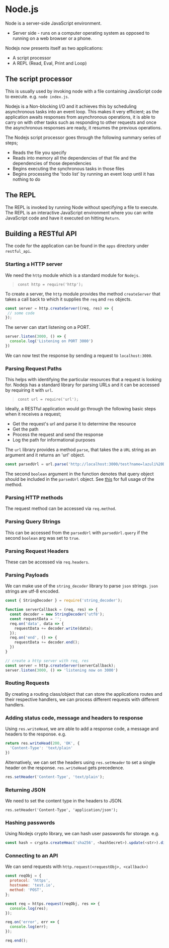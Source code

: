 # Node.js
Node is a server-side JavaScript environment.

- Server side - runs on a computer operating system as opposed to running on a web browser or a phone.

Nodejs now presents itself as two applications:
 - A script processor
 - A REPL (Read, Eval, Print and Loop)

## The script processor
This is usually used by invoking node with a file containing JavaScript code to execute. e.g. `node index.js`.

Nodejs is a Non-blocking I/O and it achieves this by scheduling asynchronous tasks into an event loop. This makes it very efficient; as the application awaits responses from asynchronous operations, it is able to carry on with other tasks such as responding to other requests and once the asynchronous responses are ready, it resumes the previous operations.

The Nodejs script processor goes through the following summary series of steps;

- Reads the file you specify
- Reads into memory all the dependencies of that file and the dependencies of those dependencies
- Begins executing the synchronous tasks in those files
- Begins processing the 'todo list' by running an event loop until it has nothing to do

## The REPL
The REPL is invoked by running Node without specifying a file to execute. The REPL is an interactive JavaScript environment where you can write JavaScript code and have it executed on hitting `Return`.

## Building a RESTful API
The code for the application can be found in the `apps` directory under `restful_api`.
### Starting a HTTP server
We need the `http` module which is a standard module for `Nodejs`.

> `const http = require('http');`

To create a server, the `http` module provides the method `createServer` that takes a call back to which it supplies the `req` and `res` objects.

```js
const server = http.createServer((req, res) => {
 // some code
});

```

The server can start listening on a PORT.

```js
server.listen(3000, () => {
  console.log('Listening on PORT 3000')
})
```

We can now test the response by sending a request to `localhost:3000`.

### Parsing Request Paths
This helps with identifying the particular resources that a request is looking for. Nodejs has a standard library for parsing URLs and it can be accessed by requiring it with `url`.

> `const url = require('url');`

Ideally, a RESTful application would go through the following basic steps when it receives a request;

- Get the request's url and parse it to determine the resource
- Get the path
- Process the request and send the response
- Log the path for informational purposes

The `url` library provides a method `parse`, that takes the a `URL` string as an argument and it returns an 'url' object.

```js
const parsedUrl = url.parse('http://localhost:3000/test?name=lazuli%20Doe', true);
```
The second `boolean` argument in the function denotes that query object should be included in the `parsedUrl` object. See [this](https://nodejs.org/docs/latest/api/url.html#url_url_parse_urlstring_parsequerystring_slashesdenotehost) for full usage of the method.

### Parsing HTTP methods
The request method can be accessed via `req.method`.

### Parsing Query Strings
This can be accessed from the `parsedUrl` with `parsedUrl.query` if the second `boolean` arg was set to `true`.

### Parsing Request Headers
These can be accessed via `req.headers`.

### Parsing Payloads
We can make use of the `string_decoder` library to parse `json` strings. `json` strings are utf-8 encoded.

```js
const { StringDecoder } = require('string_decoder');

function serverCallback = (req, res) => {
  const decoder = new StringDecoder('utf8');
  const requestData = '';
  req.on('data', data => {
    requestData += decoder.write(data);
  });
  req.on('end', () => {
    requestData += decoder.end();
  })
}

// create a http server with req, res
const server = http.createServer(serverCallback);
server.listen(3000, () => 'listening now on 3000')
```

### Routing Requests
By creating a routing class/object that can store the applications routes and their respective handlers, we can process different requests with different handlers.

### Adding status code, message and headers to response
Using `res.writeHead`, we are able to add a response code, a message and headers to the response. e.g.

```js
return res.writeHead(200, 'OK', {
  'Content-Type': 'text/plain'
})
```

Alternatively, we can set the headers using `res.setHeader` to set a single header on the response. `res.writeHead` gets precedence.

```js
res.setHeader('Content-Type', 'text/plain');
```

### Returning JSON
We need to set the content type in the headers to  JSON.

`res.setHeader('Content-Type', 'application/json');`

### Hashing passwords
Using Nodejs crypto library, we can hash user passwords for storage. e.g.

```js
const hash = crypto.createHmac('sha256', <hashSecret>).update(<str>).digest('hex');
```

### Connecting to an API
We can send requests with `http.request(<requestObj>, <callback>)`

```js
const reqObj = {
  protocol: 'https',
  hostname: 'test.io',
  method: 'POST',
};

const req = https.request(reqObj, res => {
  console.log(res);
});

req.on('error', err => {
  console.log(err);
});

req.end();
```
